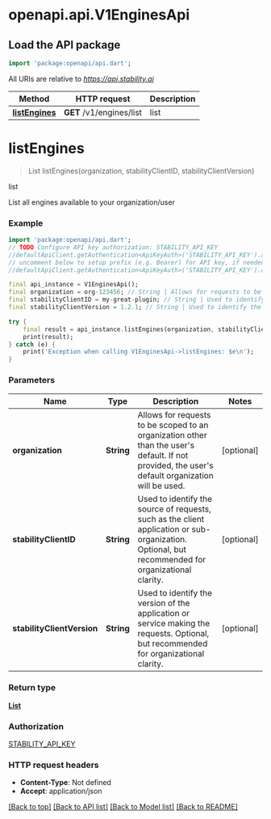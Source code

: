 # openapi.api.V1EnginesApi

## Load the API package
```dart
import 'package:openapi/api.dart';
```

All URIs are relative to *https://api.stability.ai*

Method | HTTP request | Description
------------- | ------------- | -------------
[**listEngines**](V1EnginesApi.md#listengines) | **GET** /v1/engines/list | list


# **listEngines**
> List<Engine> listEngines(organization, stabilityClientID, stabilityClientVersion)

list

List all engines available to your organization/user

### Example
```dart
import 'package:openapi/api.dart';
// TODO Configure API key authorization: STABILITY_API_KEY
//defaultApiClient.getAuthentication<ApiKeyAuth>('STABILITY_API_KEY').apiKey = 'YOUR_API_KEY';
// uncomment below to setup prefix (e.g. Bearer) for API key, if needed
//defaultApiClient.getAuthentication<ApiKeyAuth>('STABILITY_API_KEY').apiKeyPrefix = 'Bearer';

final api_instance = V1EnginesApi();
final organization = org-123456; // String | Allows for requests to be scoped to an organization other than the user's default.  If not provided, the user's default organization will be used.
final stabilityClientID = my-great-plugin; // String | Used to identify the source of requests, such as the client application or sub-organization. Optional, but recommended for organizational clarity.
final stabilityClientVersion = 1.2.1; // String | Used to identify the version of the application or service making the requests. Optional, but recommended for organizational clarity.

try {
    final result = api_instance.listEngines(organization, stabilityClientID, stabilityClientVersion);
    print(result);
} catch (e) {
    print('Exception when calling V1EnginesApi->listEngines: $e\n');
}
```

### Parameters

Name | Type | Description  | Notes
------------- | ------------- | ------------- | -------------
 **organization** | **String**| Allows for requests to be scoped to an organization other than the user's default.  If not provided, the user's default organization will be used. | [optional] 
 **stabilityClientID** | **String**| Used to identify the source of requests, such as the client application or sub-organization. Optional, but recommended for organizational clarity. | [optional] 
 **stabilityClientVersion** | **String**| Used to identify the version of the application or service making the requests. Optional, but recommended for organizational clarity. | [optional] 

### Return type

[**List<Engine>**](Engine.md)

### Authorization

[STABILITY_API_KEY](../README.md#STABILITY_API_KEY)

### HTTP request headers

 - **Content-Type**: Not defined
 - **Accept**: application/json

[[Back to top]](#) [[Back to API list]](../README.md#documentation-for-api-endpoints) [[Back to Model list]](../README.md#documentation-for-models) [[Back to README]](../README.md)

